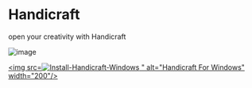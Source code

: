 # Handicraft
open your creativity with Handicraft

![image](https://user-images.githubusercontent.com/114669697/213747882-7da9b7f1-6dd3-4b12-a359-7f5bd5da3cc9.png)

<a href="https://github.com/pi-this/Handicraft-Windows" target="_blank"><img src=![Install-Handicraft-Windows](https://github.com/pi-this/Handicraft/assets/114669697/4ede478e-c242-4bac-9648-c18f53ed791b)
" alt="Handicraft For Windows" width="200"/></a>



